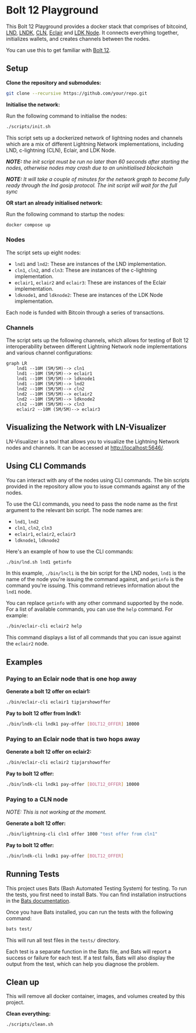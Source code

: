 # Bolt 12 Playground

This Bolt 12 Playground provides a docker stack that comprises of bitcoind, [LND](https://github.com/lightningnetwork/lnd), [LNDK](https://github.com/lndk-org/lndk), [CLN](https://github.com/ElementsProject/lightning), [Eclair](https://github.com/ACINQ/eclair) and [LDK Node](https://github.com/lightningdevkit/ldk-node). It connects everything together, initializes wallets, and creates channels between the nodes.

You can use this to get familiar with [Bolt 12](https://bolt12.org/).

## Setup

**Clone the repository and submodules:**

```sh
git clone --recursive https://github.com/your/repo.git
```

**Initialise the network:**

Run the following command to initialise the nodes:

```sh
./scripts/init.sh
```

This script sets up a dockerized network of lightning nodes and channels which are a mix of different Lightning Network implementations, including LND, c-lightning (CLN), Eclair, and LDK Node.

***NOTE:** the init script must be run no later than 60 seconds after starting the nodes, otherwise nodes may crash due to an uninitialised blockchain*

***NOTE:** It will take a couple of minutes for the network graph to become fully ready through the lnd gosip protocol. The init script will wait for the full sync*

**OR start an already initialised network:**

Run the following command to startup the nodes:

```sh
docker compose up
```

### Nodes

The script sets up eight nodes:

- `lnd1` and `lnd2`: These are instances of the LND implementation.
- `cln1`, `cln2`, and `cln3`: These are instances of the c-lightning implementation.
- `eclair1`, `eclair2` and `eclair3`: These are instances of the Eclair implementation.
- `ldknode1`, and `ldknode2`: These are instances of the LDK Node implementation.

Each node is funded with Bitcoin through a series of transactions.

### Channels

The script sets up the following channels, which allows for testing of Bolt 12 interoperability between different Lightning Network node implementations and various channel configurations:

```mermaid
graph LR
    lnd1 --10M (5M/5M)--> cln1
    lnd1 --10M (5M/5M)--> eclair1
    lnd1 --10M (5M/5M)--> ldknode1
    lnd1 --10M (5M/5M)--> lnd2
    lnd2 --10M (5M/5M)--> cln2
    lnd2 --10M (5M/5M)--> eclair2
    lnd2 --10M (5M/5M)--> ldknode2
    cln2 --10M (5M/5M)--> cln3
    eclair2 --10M (5M/5M)--> eclair3
```

## Visualizing the Network with LN-Visualizer

LN-Visualizer is a tool that allows you to visualize the Lightning Network nodes and channels. It can be accessed at [http://localhost:5646/](http://localhost:5646/).

## Using CLI Commands

You can interact with any of the nodes using CLI commands. The bin scripts provided in the repository allow you to issue commands against any of the nodes. 

To use the CLI commands, you need to pass the node name as the first argument to the relevant bin script. The node names are:

- `lnd1`, `lnd2`
- `cln1`, `cln2`, `cln3`
- `eclair1`, `eclair2`, `eclair3`
- `ldknode1`, `ldknode2`

Here's an example of how to use the CLI commands:

```sh
./bin/lnd.sh lnd1 getinfo
```

In this example, `./bin/lncli` is the bin script for the LND nodes, `lnd1` is the name of the node you're issuing the command against, and `getinfo` is the command you're issuing. This command retrieves information about the `lnd1` node.

You can replace `getinfo` with any other command supported by the node. For a list of available commands, you can use the `help` command. For example:

```sh
./bin/eclair-cli eclair2 help
```

This command displays a list of all commands that you can issue against the `eclair2` node.

## Examples


### Paying to an Eclair node that is one hop away

**Generate a bolt 12 offer on eclair1:**

```sh
./bin/eclair-cli eclair1 tipjarshowoffer
```

**Pay to bolt 12 offer from lndk1:**

```sh
./bin/lndk-cli lndk1 pay-offer [BOLT12_OFFER] 10000
```


### Paying to an Eclair node that is two hops away

**Generate a bolt 12 offer on eclair2:**

```sh
./bin/eclair-cli eclair2 tipjarshowoffer
```

**Pay to bolt 12 offer:**

```sh
./bin/lndk-cli lndk1 pay-offer [BOLT12_OFFER] 10000
```


### Paying to a CLN node

*NOTE: This is not working at the moment.*

**Generate a bolt 12 offer:**

```sh
./bin/lightning-cli cln1 offer 1000 "test offer from cln1"
```

**Pay to bolt 12 offer:**

```sh
./bin/lndk-cli lndk1 pay-offer [BOLT12_OFFER]
```

## Running Tests

This project uses Bats (Bash Automated Testing System) for testing. To run the tests, you first need to install Bats. You can find installation instructions in the [Bats documentation](https://bats-core.readthedocs.io/).

Once you have Bats installed, you can run the tests with the following command:

```sh
bats test/
```

This will run all test files in the `tests/` directory.

Each test is a separate function in the Bats file, and Bats will report a success or failure for each test. If a test fails, Bats will also display the output from the test, which can help you diagnose the problem.


## Clean up

This will remove all docker container, images, and volumes created by this project.

**Clean everything:**
```sh
./scripts/clean.sh
```

